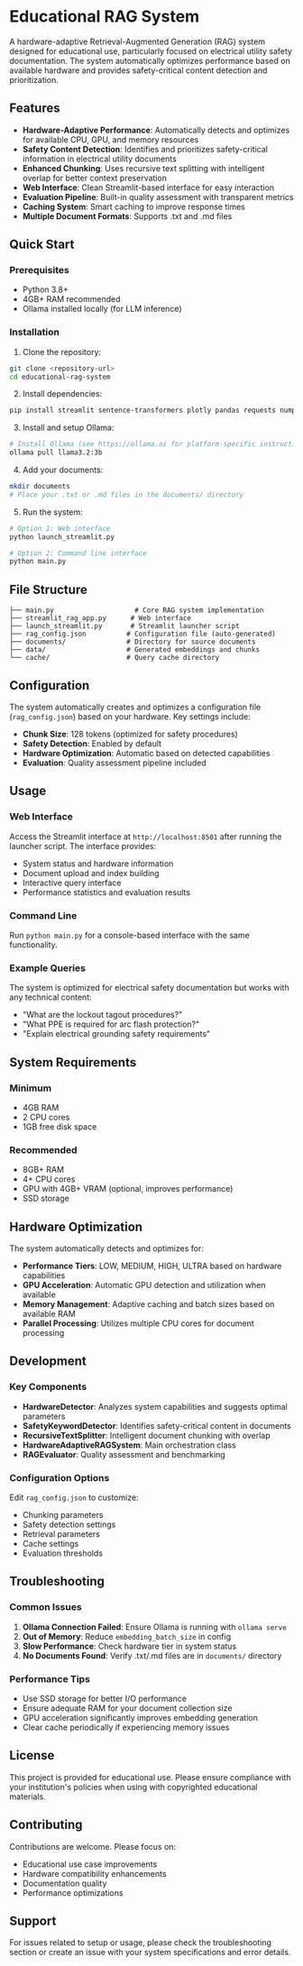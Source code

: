 # Educational RAG System

A hardware-adaptive Retrieval-Augmented Generation (RAG) system designed for educational use, particularly focused on electrical utility safety documentation. The system automatically optimizes performance based on available hardware and provides safety-critical content detection and prioritization.

## Features

- **Hardware-Adaptive Performance**: Automatically detects and optimizes for available CPU, GPU, and memory resources
- **Safety Content Detection**: Identifies and prioritizes safety-critical information in electrical utility documents
- **Enhanced Chunking**: Uses recursive text splitting with intelligent overlap for better context preservation
- **Web Interface**: Clean Streamlit-based interface for easy interaction
- **Evaluation Pipeline**: Built-in quality assessment with transparent metrics
- **Caching System**: Smart caching to improve response times
- **Multiple Document Formats**: Supports .txt and .md files

## Quick Start

### Prerequisites

- Python 3.8+
- 4GB+ RAM recommended
- Ollama installed locally (for LLM inference)

### Installation

1. Clone the repository:
```bash
git clone <repository-url>
cd educational-rag-system
```

2. Install dependencies:
```bash
pip install streamlit sentence-transformers plotly pandas requests numpy psutil
```

3. Install and setup Ollama:
```bash
# Install Ollama (see https://ollama.ai for platform-specific instructions)
ollama pull llama3.2:3b
```

4. Add your documents:
```bash
mkdir documents
# Place your .txt or .md files in the documents/ directory
```

5. Run the system:
```bash
# Option 1: Web interface
python launch_streamlit.py

# Option 2: Command line interface
python main.py
```

## File Structure

```
├── main.py                    # Core RAG system implementation
├── streamlit_rag_app.py      # Web interface
├── launch_streamlit.py       # Streamlit launcher script
├── rag_config.json          # Configuration file (auto-generated)
├── documents/               # Directory for source documents
├── data/                    # Generated embeddings and chunks
└── cache/                   # Query cache directory
```

## Configuration

The system automatically creates and optimizes a configuration file (`rag_config.json`) based on your hardware. Key settings include:

- **Chunk Size**: 128 tokens (optimized for safety procedures)
- **Safety Detection**: Enabled by default
- **Hardware Optimization**: Automatic based on detected capabilities
- **Evaluation**: Quality assessment pipeline included

## Usage

### Web Interface
Access the Streamlit interface at `http://localhost:8501` after running the launcher script. The interface provides:

- System status and hardware information
- Document upload and index building
- Interactive query interface
- Performance statistics and evaluation results

### Command Line
Run `python main.py` for a console-based interface with the same functionality.

### Example Queries

The system is optimized for electrical safety documentation but works with any technical content:

- "What are the lockout tagout procedures?"
- "What PPE is required for arc flash protection?"
- "Explain electrical grounding safety requirements"

## System Requirements

### Minimum
- 4GB RAM
- 2 CPU cores
- 1GB free disk space

### Recommended
- 8GB+ RAM
- 4+ CPU cores
- GPU with 4GB+ VRAM (optional, improves performance)
- SSD storage

## Hardware Optimization

The system automatically detects and optimizes for:

- **Performance Tiers**: LOW, MEDIUM, HIGH, ULTRA based on hardware capabilities
- **GPU Acceleration**: Automatic GPU detection and utilization when available
- **Memory Management**: Adaptive caching and batch sizes based on available RAM
- **Parallel Processing**: Utilizes multiple CPU cores for document processing

## Development

### Key Components

- **HardwareDetector**: Analyzes system capabilities and suggests optimal parameters
- **SafetyKeywordDetector**: Identifies safety-critical content in documents
- **RecursiveTextSplitter**: Intelligent document chunking with overlap
- **HardwareAdaptiveRAGSystem**: Main orchestration class
- **RAGEvaluator**: Quality assessment and benchmarking

### Configuration Options

Edit `rag_config.json` to customize:

- Chunking parameters
- Safety detection settings
- Retrieval parameters
- Cache settings
- Evaluation thresholds

## Troubleshooting

### Common Issues

1. **Ollama Connection Failed**: Ensure Ollama is running with `ollama serve`
2. **Out of Memory**: Reduce `embedding_batch_size` in config
3. **Slow Performance**: Check hardware tier in system status
4. **No Documents Found**: Verify .txt/.md files are in `documents/` directory

### Performance Tips

- Use SSD storage for better I/O performance
- Ensure adequate RAM for your document collection size
- GPU acceleration significantly improves embedding generation
- Clear cache periodically if experiencing memory issues

## License

This project is provided for educational use. Please ensure compliance with your institution's policies when using with copyrighted educational materials.

## Contributing

Contributions are welcome. Please focus on:

- Educational use case improvements
- Hardware compatibility enhancements
- Documentation quality
- Performance optimizations

## Support

For issues related to setup or usage, please check the troubleshooting section or create an issue with your system specifications and error details.